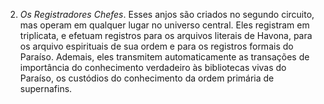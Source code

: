 2. *Os Registradores Chefes*. Esses anjos são criados no segundo circuito, mas operam em qualquer lugar no universo central. Eles registram em triplicata, e efetuam registros para os arquivos literais de Havona, para os arquivo espirituais de sua ordem e para os registros formais do Paraíso. Ademais, eles transmitem automaticamente as transações de importância do conhecimento verdadeiro às bibliotecas vivas do Paraíso, os custódios do conhecimento da ordem primária de supernafins.